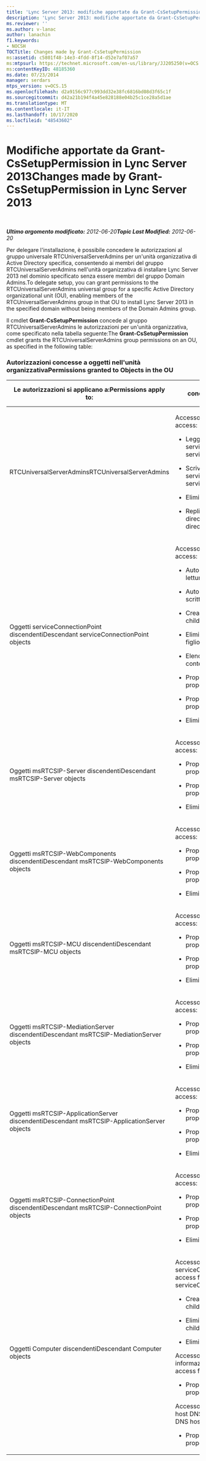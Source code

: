 ```yaml
---
title: 'Lync Server 2013: modifiche apportate da Grant-CsSetupPermission'
description: 'Lync Server 2013: modifiche apportate da Grant-CsSetupPermission.'
ms.reviewer: ''
ms.author: v-lanac
author: lanachin
f1.keywords:
- NOCSH
TOCTitle: Changes made by Grant-CsSetupPermission
ms:assetid: c5801f48-14e3-4fdd-8f14-d52e7af07a57
ms:mtpsurl: https://technet.microsoft.com/en-us/library/JJ205250(v=OCS.15)
ms:contentKeyID: 48185360
ms.date: 07/23/2014
manager: serdars
mtps_version: v=OCS.15
ms.openlocfilehash: d2a9156c977c993dd32e38fc6816bd08d3f65c1f
ms.sourcegitcommit: d42a21b194f4a45e828188e04b25c1ce28a5d1ae
ms.translationtype: MT
ms.contentlocale: it-IT
ms.lasthandoff: 10/17/2020
ms.locfileid: "48543602"
---
```

# <a name="changes-made-by-grant-cssetuppermission-in-lync-server-2013"></a><span data-ttu-id="7d3d7-103">Modifiche apportate da Grant-CsSetupPermission in Lync Server 2013</span><span class="sxs-lookup"><span data-stu-id="7d3d7-103">Changes made by Grant-CsSetupPermission in Lync Server 2013</span></span>

<div data-xmlns="http://www.w3.org/1999/xhtml">

<div class="topic" data-xmlns="http://www.w3.org/1999/xhtml" data-msxsl="urn:schemas-microsoft-com:xslt" data-cs="https://msdn.microsoft.com/">

<div data-asp="https://msdn2.microsoft.com/asp">



</div>

<div id="mainSection">

<div id="mainBody">

<span> </span>

<span data-ttu-id="7d3d7-104">_**Ultimo argomento modificato:** 2012-06-20_</span><span class="sxs-lookup"><span data-stu-id="7d3d7-104">_**Topic Last Modified:** 2012-06-20_</span></span>

<span data-ttu-id="7d3d7-105">Per delegare l'installazione, è possibile concedere le autorizzazioni al gruppo universale RTCUniversalServerAdmins per un'unità organizzativa di Active Directory specifica, consentendo ai membri del gruppo RTCUniversalServerAdmins nell'unità organizzativa di installare Lync Server 2013 nel dominio specificato senza essere membri del gruppo Domain Admins.</span><span class="sxs-lookup"><span data-stu-id="7d3d7-105">To delegate setup, you can grant permissions to the RTCUniversalServerAdmins universal group for a specific Active Directory organizational unit (OU), enabling members of the RTCUniversalServerAdmins group in that OU to install Lync Server 2013 in the specified domain without being members of the Domain Admins group.</span></span>

<span data-ttu-id="7d3d7-106">Il cmdlet **Grant-CsSetupPermission** concede al gruppo RTCUniversalServerAdmins le autorizzazioni per un'unità organizzativa, come specificato nella tabella seguente:</span><span class="sxs-lookup"><span data-stu-id="7d3d7-106">The **Grant-CsSetupPermission** cmdlet grants the RTCUniversalServerAdmins group permissions on an OU, as specified in the following table:</span></span>

### <a name="permissions-granted-to-objects-in-the-ou"></a><span data-ttu-id="7d3d7-107">Autorizzazioni concesse a oggetti nell'unità organizzativa</span><span class="sxs-lookup"><span data-stu-id="7d3d7-107">Permissions granted to Objects in the OU</span></span>

<table>
<colgroup>
<col style="width: 50%" />
<col style="width: 50%" />
</colgroup>
<thead>
<tr class="header">
<th><span data-ttu-id="7d3d7-108">Le autorizzazioni si applicano a:</span><span class="sxs-lookup"><span data-stu-id="7d3d7-108">Permissions apply to:</span></span></th>
<th><span data-ttu-id="7d3d7-109">Autorizzazioni concesse:</span><span class="sxs-lookup"><span data-stu-id="7d3d7-109">Permissions granted are:</span></span></th>
</tr>
</thead>
<tbody>
<tr class="odd">
<td><p><span data-ttu-id="7d3d7-110">RTCUniversalServerAdmins</span><span class="sxs-lookup"><span data-stu-id="7d3d7-110">RTCUniversalServerAdmins</span></span></p></td>
<td><p><span data-ttu-id="7d3d7-111">Accesso speciale:</span><span class="sxs-lookup"><span data-stu-id="7d3d7-111">Special access:</span></span></p>
<ul>
<li><p><span data-ttu-id="7d3d7-112">Leggi servicePrincipalName</span><span class="sxs-lookup"><span data-stu-id="7d3d7-112">Read servicePrincipalName</span></span></p></li>
<li><p><span data-ttu-id="7d3d7-113">Scrivi in servicePrincipalName</span><span class="sxs-lookup"><span data-stu-id="7d3d7-113">Write servicePrincipalName</span></span></p></li>
<li><p><span data-ttu-id="7d3d7-114">Elimina albero</span><span class="sxs-lookup"><span data-stu-id="7d3d7-114">Delete tree</span></span></p></li>
<li><p><span data-ttu-id="7d3d7-115">Replica modifiche directory</span><span class="sxs-lookup"><span data-stu-id="7d3d7-115">Replicating directory changes</span></span></p></li>
</ul></td>
</tr>
<tr class="even">
<td><p><span data-ttu-id="7d3d7-116">Oggetti serviceConnectionPoint discendenti</span><span class="sxs-lookup"><span data-stu-id="7d3d7-116">Descendant serviceConnectionPoint objects</span></span></p></td>
<td><p><span data-ttu-id="7d3d7-117">Accesso speciale:</span><span class="sxs-lookup"><span data-stu-id="7d3d7-117">Special access:</span></span></p>
<ul>
<li><p><span data-ttu-id="7d3d7-118">Autorizzazioni di lettura</span><span class="sxs-lookup"><span data-stu-id="7d3d7-118">Read permissions</span></span></p></li>
<li><p><span data-ttu-id="7d3d7-119">Autorizzazioni di scrittura</span><span class="sxs-lookup"><span data-stu-id="7d3d7-119">Write permissions</span></span></p></li>
<li><p><span data-ttu-id="7d3d7-120">Crea elemento figlio</span><span class="sxs-lookup"><span data-stu-id="7d3d7-120">Create child</span></span></p></li>
<li><p><span data-ttu-id="7d3d7-121">Elimina elemento figlio</span><span class="sxs-lookup"><span data-stu-id="7d3d7-121">Delete child</span></span></p></li>
<li><p><span data-ttu-id="7d3d7-122">Elenca contenuto</span><span class="sxs-lookup"><span data-stu-id="7d3d7-122">List contents</span></span></p></li>
<li><p><span data-ttu-id="7d3d7-123">Proprietà di scrittura</span><span class="sxs-lookup"><span data-stu-id="7d3d7-123">Write property</span></span></p></li>
<li><p><span data-ttu-id="7d3d7-124">Proprietà di lettura</span><span class="sxs-lookup"><span data-stu-id="7d3d7-124">Read property</span></span></p></li>
<li><p><span data-ttu-id="7d3d7-125">Elimina albero</span><span class="sxs-lookup"><span data-stu-id="7d3d7-125">Delete tree</span></span></p></li>
</ul></td>
</tr>
<tr class="odd">
<td><p><span data-ttu-id="7d3d7-126">Oggetti msRTCSIP-Server discendenti</span><span class="sxs-lookup"><span data-stu-id="7d3d7-126">Descendant msRTCSIP-Server objects</span></span></p></td>
<td><p><span data-ttu-id="7d3d7-127">Accesso speciale:</span><span class="sxs-lookup"><span data-stu-id="7d3d7-127">Special access:</span></span></p>
<ul>
<li><p><span data-ttu-id="7d3d7-128">Proprietà di scrittura</span><span class="sxs-lookup"><span data-stu-id="7d3d7-128">Write property</span></span></p></li>
<li><p><span data-ttu-id="7d3d7-129">Proprietà di lettura</span><span class="sxs-lookup"><span data-stu-id="7d3d7-129">Read property</span></span></p></li>
<li><p><span data-ttu-id="7d3d7-130">Elimina albero</span><span class="sxs-lookup"><span data-stu-id="7d3d7-130">Delete tree</span></span></p></li>
</ul></td>
</tr>
<tr class="even">
<td><p><span data-ttu-id="7d3d7-131">Oggetti msRTCSIP-WebComponents discendenti</span><span class="sxs-lookup"><span data-stu-id="7d3d7-131">Descendant msRTCSIP-WebComponents objects</span></span></p></td>
<td><p><span data-ttu-id="7d3d7-132">Accesso speciale:</span><span class="sxs-lookup"><span data-stu-id="7d3d7-132">Special access:</span></span></p>
<ul>
<li><p><span data-ttu-id="7d3d7-133">Proprietà di scrittura</span><span class="sxs-lookup"><span data-stu-id="7d3d7-133">Write property</span></span></p></li>
<li><p><span data-ttu-id="7d3d7-134">Proprietà di lettura</span><span class="sxs-lookup"><span data-stu-id="7d3d7-134">Read property</span></span></p></li>
<li><p><span data-ttu-id="7d3d7-135">Elimina albero</span><span class="sxs-lookup"><span data-stu-id="7d3d7-135">Delete tree</span></span></p></li>
</ul></td>
</tr>
<tr class="odd">
<td><p><span data-ttu-id="7d3d7-136">Oggetti msRTCSIP-MCU discendenti</span><span class="sxs-lookup"><span data-stu-id="7d3d7-136">Descendant msRTCSIP-MCU objects</span></span></p></td>
<td><p><span data-ttu-id="7d3d7-137">Accesso speciale:</span><span class="sxs-lookup"><span data-stu-id="7d3d7-137">Special access:</span></span></p>
<ul>
<li><p><span data-ttu-id="7d3d7-138">Proprietà di scrittura</span><span class="sxs-lookup"><span data-stu-id="7d3d7-138">Write property</span></span></p></li>
<li><p><span data-ttu-id="7d3d7-139">Proprietà di lettura</span><span class="sxs-lookup"><span data-stu-id="7d3d7-139">Read property</span></span></p></li>
<li><p><span data-ttu-id="7d3d7-140">Elimina albero</span><span class="sxs-lookup"><span data-stu-id="7d3d7-140">Delete tree</span></span></p></li>
</ul></td>
</tr>
<tr class="even">
<td><p><span data-ttu-id="7d3d7-141">Oggetti msRTCSIP-MediationServer discendenti</span><span class="sxs-lookup"><span data-stu-id="7d3d7-141">Descendant msRTCSIP-MediationServer objects</span></span></p></td>
<td><p><span data-ttu-id="7d3d7-142">Accesso speciale:</span><span class="sxs-lookup"><span data-stu-id="7d3d7-142">Special access:</span></span></p>
<ul>
<li><p><span data-ttu-id="7d3d7-143">Proprietà di scrittura</span><span class="sxs-lookup"><span data-stu-id="7d3d7-143">Write property</span></span></p></li>
<li><p><span data-ttu-id="7d3d7-144">Proprietà di lettura</span><span class="sxs-lookup"><span data-stu-id="7d3d7-144">Read property</span></span></p></li>
<li><p><span data-ttu-id="7d3d7-145">Elimina albero</span><span class="sxs-lookup"><span data-stu-id="7d3d7-145">Delete tree</span></span></p></li>
</ul></td>
</tr>
<tr class="odd">
<td><p><span data-ttu-id="7d3d7-146">Oggetti msRTCSIP-ApplicationServer discendenti</span><span class="sxs-lookup"><span data-stu-id="7d3d7-146">Descendant msRTCSIP-ApplicationServer objects</span></span></p></td>
<td><p><span data-ttu-id="7d3d7-147">Accesso speciale:</span><span class="sxs-lookup"><span data-stu-id="7d3d7-147">Special access:</span></span></p>
<ul>
<li><p><span data-ttu-id="7d3d7-148">Proprietà di scrittura</span><span class="sxs-lookup"><span data-stu-id="7d3d7-148">Write property</span></span></p></li>
<li><p><span data-ttu-id="7d3d7-149">Proprietà di lettura</span><span class="sxs-lookup"><span data-stu-id="7d3d7-149">Read property</span></span></p></li>
<li><p><span data-ttu-id="7d3d7-150">Elimina albero</span><span class="sxs-lookup"><span data-stu-id="7d3d7-150">Delete tree</span></span></p></li>
</ul></td>
</tr>
<tr class="even">
<td><p><span data-ttu-id="7d3d7-151">Oggetti msRTCSIP-ConnectionPoint discendenti</span><span class="sxs-lookup"><span data-stu-id="7d3d7-151">Descendant msRTCSIP-ConnectionPoint objects</span></span></p></td>
<td><p><span data-ttu-id="7d3d7-152">Accesso speciale:</span><span class="sxs-lookup"><span data-stu-id="7d3d7-152">Special access:</span></span></p>
<ul>
<li><p><span data-ttu-id="7d3d7-153">Proprietà di scrittura</span><span class="sxs-lookup"><span data-stu-id="7d3d7-153">Write property</span></span></p></li>
<li><p><span data-ttu-id="7d3d7-154">Proprietà di lettura</span><span class="sxs-lookup"><span data-stu-id="7d3d7-154">Read property</span></span></p></li>
<li><p><span data-ttu-id="7d3d7-155">Elimina albero</span><span class="sxs-lookup"><span data-stu-id="7d3d7-155">Delete tree</span></span></p></li>
</ul></td>
</tr>
<tr class="odd">
<td><p><span data-ttu-id="7d3d7-156">Oggetti Computer discendenti</span><span class="sxs-lookup"><span data-stu-id="7d3d7-156">Descendant Computer objects</span></span></p></td>
<td><p><span data-ttu-id="7d3d7-157">Accesso speciale per serviceConnectionPoint:</span><span class="sxs-lookup"><span data-stu-id="7d3d7-157">Special access for serviceConnectionPoint:</span></span></p>
<ul>
<li><p><span data-ttu-id="7d3d7-158">Crea oggetti figli</span><span class="sxs-lookup"><span data-stu-id="7d3d7-158">Create child objects</span></span></p></li>
<li><p><span data-ttu-id="7d3d7-159">Elimina oggetti figli</span><span class="sxs-lookup"><span data-stu-id="7d3d7-159">Delete child objects</span></span></p></li>
<li><p><span data-ttu-id="7d3d7-160">Elimina albero</span><span class="sxs-lookup"><span data-stu-id="7d3d7-160">Delete tree</span></span></p></li>
</ul>
<p><span data-ttu-id="7d3d7-161">Accesso speciale per informazioni pubbliche:</span><span class="sxs-lookup"><span data-stu-id="7d3d7-161">Special access for public information:</span></span></p>
<ul>
<li><p><span data-ttu-id="7d3d7-162">Proprietà di lettura</span><span class="sxs-lookup"><span data-stu-id="7d3d7-162">Read property</span></span></p></li>
</ul>
<p><span data-ttu-id="7d3d7-163">Accesso speciale per il nome host DNS:</span><span class="sxs-lookup"><span data-stu-id="7d3d7-163">Special access for DNS host name:</span></span></p>
<ul>
<li><p><span data-ttu-id="7d3d7-164">Proprietà di lettura</span><span class="sxs-lookup"><span data-stu-id="7d3d7-164">Read property</span></span></p></li>
</ul></td>
</tr>
</tbody>
</table>


</div>

<span> </span>

</div>

</div>

</div>

